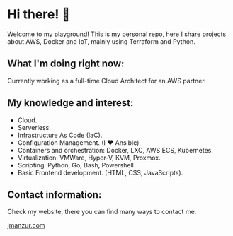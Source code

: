 # Hi there! :wave:

Welcome to my playground! This is my personal repo, here I share projects about AWS, Docker and IoT, mainly using Terraform and Python.

## What I'm doing right now:

Currently working as a full-time Cloud Architect for an AWS partner.

## My knowledge and interest:  

- Cloud.
- Serverless. 
- Infrastructure As Code (IaC).
- Configuration Management. (I :heart: Ansible).
- Containers and orchestration: Docker, LXC, AWS ECS, Kubernetes.
- Virtualization: VMWare, Hyper-V, KVM, Proxmox.
- Scripting: Python, Go, Bash, Powershell.
- Basic Frontend development. (HTML, CSS, JavaScripts).

## Contact information:

Check my website, there you can find many ways to contact me.

[jmanzur.com](https://jmanzur.com)
